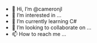 - 👋 Hi, I’m @cameronjl
- 👀 I’m interested in ...
- 🌱 I’m currently learning C#
- 💞️ I’m looking to collaborate on ...
- 📫 How to reach me ...

<!---
cameronjl/cameronjl is a ✨ special ✨ repository because its `README.md` (this file) appears on your GitHub profile.
You can click the Preview link to take a look at your changes.
--->
